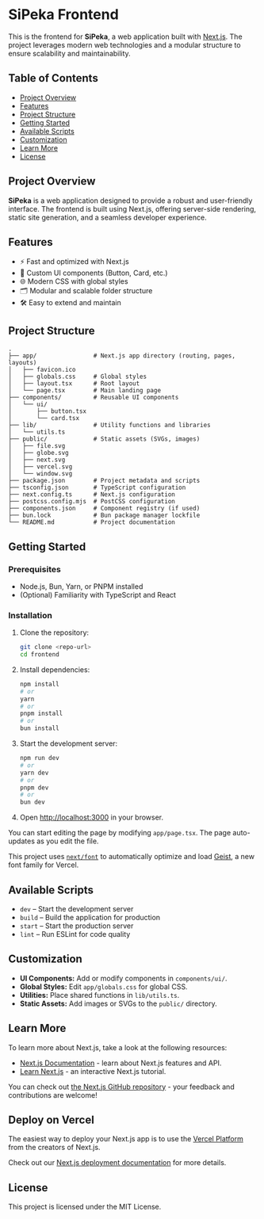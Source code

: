 # SiPeka Frontend

This is the frontend for **SiPeka**, a web application built with [Next.js](https://nextjs.org/). The project leverages modern web technologies and a modular structure to ensure scalability and maintainability.

## Table of Contents

- [Project Overview](#project-overview)
- [Features](#features)
- [Project Structure](#project-structure)
- [Getting Started](#getting-started)
- [Available Scripts](#available-scripts)
- [Customization](#customization)
- [Learn More](#learn-more)
- [License](#license)

## Project Overview

**SiPeka** is a web application designed to provide a robust and user-friendly interface. The frontend is built using Next.js, offering server-side rendering, static site generation, and a seamless developer experience.

## Features

- ⚡ Fast and optimized with Next.js
- 🎨 Custom UI components (Button, Card, etc.)
- 🌐 Modern CSS with global styles
- 🗂️ Modular and scalable folder structure
- 🛠️ Easy to extend and maintain

## Project Structure

```
.
├── app/                # Next.js app directory (routing, pages, layouts)
│   ├── favicon.ico
│   ├── globals.css     # Global styles
│   ├── layout.tsx      # Root layout
│   └── page.tsx        # Main landing page
├── components/         # Reusable UI components
│   └── ui/
│       ├── button.tsx
│       └── card.tsx
├── lib/                # Utility functions and libraries
│   └── utils.ts
├── public/             # Static assets (SVGs, images)
│   ├── file.svg
│   ├── globe.svg
│   ├── next.svg
│   ├── vercel.svg
│   └── window.svg
├── package.json        # Project metadata and scripts
├── tsconfig.json       # TypeScript configuration
├── next.config.ts      # Next.js configuration
├── postcss.config.mjs  # PostCSS configuration
├── components.json     # Component registry (if used)
├── bun.lock            # Bun package manager lockfile
└── README.md           # Project documentation
```

## Getting Started

### Prerequisites

- Node.js, Bun, Yarn, or PNPM installed
- (Optional) Familiarity with TypeScript and React

### Installation

1. Clone the repository:
   ```bash
   git clone <repo-url>
   cd frontend
   ```

2. Install dependencies:
   ```bash
   npm install
   # or
   yarn
   # or
   pnpm install
   # or
   bun install
   ```

3. Start the development server:
   ```bash
   npm run dev
   # or
   yarn dev
   # or
   pnpm dev
   # or
   bun dev
   ```

4. Open [http://localhost:3000](http://localhost:3000) in your browser.

You can start editing the page by modifying `app/page.tsx`. The page auto-updates as you edit the file.

This project uses [`next/font`](https://nextjs.org/docs/app/building-your-application/optimizing/fonts) to automatically optimize and load [Geist](https://vercel.com/font), a new font family for Vercel.

## Available Scripts

- `dev` – Start the development server
- `build` – Build the application for production
- `start` – Start the production server
- `lint` – Run ESLint for code quality

## Customization

- **UI Components:** Add or modify components in `components/ui/`.
- **Global Styles:** Edit `app/globals.css` for global CSS.
- **Utilities:** Place shared functions in `lib/utils.ts`.
- **Static Assets:** Add images or SVGs to the `public/` directory.

## Learn More

To learn more about Next.js, take a look at the following resources:

- [Next.js Documentation](https://nextjs.org/docs) - learn about Next.js features and API.
- [Learn Next.js](https://nextjs.org/learn) - an interactive Next.js tutorial.

You can check out [the Next.js GitHub repository](https://github.com/vercel/next.js) - your feedback and contributions are welcome!

## Deploy on Vercel

The easiest way to deploy your Next.js app is to use the [Vercel Platform](https://vercel.com/new?utm_medium=default-template&filter=next.js&utm_source=create-next-app&utm_campaign=create-next-app-readme) from the creators of Next.js.

Check out our [Next.js deployment documentation](https://nextjs.org/docs/app/building-your-application/deploying) for more details.

## License

This project is licensed under the MIT License.
